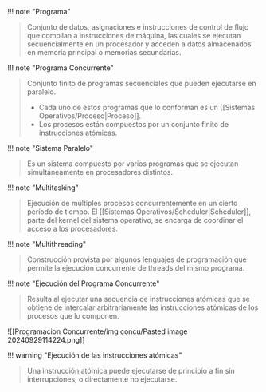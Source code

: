 
!!! note "Programa"
> Conjunto de datos, asignaciones e instrucciones de control de flujo que compilan a instrucciones de máquina, las cuales se ejecutan secuencialmente en un procesador y acceden a datos almacenados en memoria principal o memorias secundarias.


!!! note "Programa Concurrente"
> Conjunto finito de programas secuenciales que pueden ejecutarse en paralelo. 
> - Cada uno de estos programas que lo conforman es un [[Sistemas Operativos/Proceso|Proceso]].
> - Los procesos están compuestos por un conjunto finito de instrucciones atómicas.


!!! note "Sistema Paralelo"
> Es un sistema compuesto por varios programas que se ejecutan simultáneamente en procesadores distintos.


!!! note "Multitasking"
> Ejecución de múltiples procesos concurrentemente en un cierto período de tiempo. El [[Sistemas Operativos/Scheduler|Scheduler]], parte del kernel del sistema operativo, se encarga de coordinar el acceso a los procesadores.


!!! note "Multithreading"
> Construcción provista por algunos lenguajes de programación que permite la ejecución concurrente de threads del mismo programa.


!!! note "Ejecución del Programa Concurrente"
> Resulta al ejecutar una secuencia de instrucciones atómicas que se obtiene de intercalar arbitrariamente las instrucciones atómicas de los procesos que lo componen.

![[Programacion Concurrente/img concu/Pasted image 20240929114224.png]]

!!! warning "Ejecución de las instrucciones atómicas"
> Una instrucción atómica puede ejecutarse de principio a fin sin interrupciones, o directamente no ejecutarse. 
